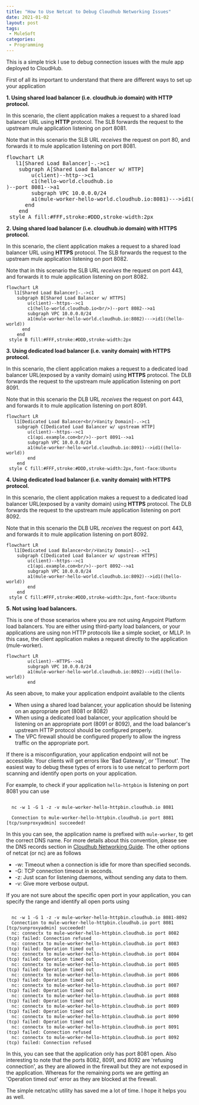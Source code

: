 ```yaml
---
title: "How to Use Netcat to Debug Cloudhub Networking Issues"
date: 2021-01-02
layout: post
tags:
 - MuleSoft
categories:
 - Programming
---
```

<script type="module">
	import mermaid from 'https://cdn.jsdelivr.net/npm/mermaid@10/dist/mermaid.esm.min.mjs';
	mermaid.initialize({
		startOnLoad: true,
		theme: 'dark'
	});
</script>
This is a simple trick I use to debug connection issues with the mule app deployed to CloudHub.

First of all its important to understand that there are different ways to set up your application

**1. Using shared load balancer (i.e. cloudhub.io domain) with HTTP protocol.**

In this scenario, the client application makes a request to a shared load balancer URL using **HTTP** protocol. The SLB forwards the request to the upstream mule application listening on port 8081.

Note that in this scenario the SLB URL *receives* the request on port 80, and forwards it to mule application listening on port 8081.

<pre class="mermaid">
flowchart LR
   l1[Shared Load Balancer]-.->c1 
    subgraph A[Shared Load Balancer w/ HTTP]
        u(client)--http-->c1
        c1(hello-world.cloudhub.io<br/>)--port 8081-->a1
        subgraph VPC 10.0.0.0/24
        a1(mule-worker-hello-world.cloudhub.io:8081)--->id1((hello-world))
      end
    end
 style A fill:#FFF,stroke:#DDD,stroke-width:2px
</pre>

**2. Using shared load balancer (i.e. cloudhub.io domain) with HTTPS protocol.**

In this scenario, the client application makes a request to a shared load balancer URL using **HTTPS** protocol. The SLB forwards the request to the upstream mule application listening on port 8082.

Note that in this scenario the SLB URL *receives* the request on port 443, and forwards it to mule application listening on port 8082.

```mermaid
flowchart LR
   l1[Shared Load Balancer]-.->c1 
    subgraph B[Shared Load Balancer w/ HTTPS]
        u(client)--https-->c1
        c1(hello-world.cloudhub.io<br/>)--port 8082-->a1
        subgraph VPC 10.0.0.0/24
        a1(mule-worker-hello-world.cloudhub.io:8082)--->id1((hello-world))
      end
    end
 style B fill:#FFF,stroke:#DDD,stroke-width:2px
```

**3. Using dedicated load balancer (i.e. vanity domain) with HTTPS protocol.**

In this scenario, the client application makes a request to a dedicated load balancer URL(exposed by a vanity domain) using **HTTPS** protocol. The DLB forwards the request to the upstream mule application listening on port 8091.

Note that in this scenario the DLB URL *receives* the request on port 443, and forwards it to mule application listening on port 8091.

```mermaid
flowchart LR
   l1[Dedicated Load Balancer<br/>Vanity Domain]-.->c1 
    subgraph C[Dedicated Load Balancer w/ upstream HTTP]
        u(client)--https-->c1
        c1(api.example.com<br/>)--port 8091-->a1
        subgraph VPC 10.0.0.0/24
        a1(mule-worker-hello-world.cloudhub.io:8091)-->id1((hello-world))
        end
    end
 style C fill:#FFF,stroke:#DDD,stroke-width:2px,font-face:Ubuntu
```

**4. Using dedicated load balancer (i.e. vanity domain) with HTTPS protocol.**

In this scenario, the client application makes a request to a dedicated load balancer URL(exposed by a vanity domain) using **HTTPS** protocol. The DLB forwards the request to the upstream mule application listening on port 8092.

Note that in this scenario the DLB URL *receives* the request on port 443, and forwards it to mule application listening on port 8092.

```mermaid
flowchart LR
   l1[Dedicated Load Balancer<br/>Vanity Domain]-.->c1
    subgraph C[Dedicated Load Balancer w/ upstream HTTPS]
        u(client)--https-->c1
        c1(api.example.com<br/>)--port 8092-->a1
        subgraph VPC 10.0.0.0/24
        a1(mule-worker-hello-world.cloudhub.io:8092)-->id1((hello-world))
        end
    end
 style C fill:#FFF,stroke:#DDD,stroke-width:2px,font-face:Ubuntu
```

**5. Not using load balancers.**

This is one of those scenarios where you are not using Anypoint Platform load balancers. You are either using third-party load balancers, or your applications are using non HTTP protocols like a simple socket, or MLLP. In this case, the client application makes a request directly to the application (mule-worker). 

```mermaid
flowchart LR
        u(client)--HTTPS-->a1
        subgraph VPC 10.0.0.0/24
        a1(mule-worker-hello-world.cloudhub.io:8092)-->id1((hello-world))
        end
```

As seen above, to make your application endpoint available to the clients

- When using a shared load balancer, your application should be listening on an appropriate port (8081 or 8082)
- When using a dedicated load balancer, your application should be listening on an appropriate port (8091 or 8092), and the load balancer's upstream HTTP protocol should be configured properly.
- The VPC firewall should be configured properly to allow the ingress traffic on the appropriate port.

If there is a misconfiguration, your application endpoint will not be accessible. Your clients will get errors like 'Bad Gateway', or 'Timeout'. The easiest way to debug these types of errors is to use netcat to perform port scanning and identify open ports on your application.

For example, to check if your application `hello-httpbin` is listening on port 8081 you can use
```shell

  nc -w 1 -G 1 -z -v mule-worker-hello-httpbin.cloudhub.io 8081

  Connection to mule-worker-hello-httpbin.cloudhub.io port 8081 [tcp/sunproxyadmin] succeeded!

```
In this you can see, the application name is prefixed with `mule-worker`, to get the correct DNS name. For more details about this convention, please see the DNS records section in [Cloudhub Networking Guide](https://docs.mulesoft.com/runtime-manager/cloudhub-networking-guide#dns-records). The other options of netcat (or nc) are as follows
 - -w: Timeout when a connection is idle for more than specified seconds. 
 - -G: TCP connection timeout in seconds.
 - -z: Just scan for listening daemons, without sending any data to them.
 - -v: Give more verbose output.

If you are not sure about the specific open port in your application, you can specify the range and identify all open ports using

```shell

  nc -w 1 -G 1 -z -v mule-worker-hello-httpbin.cloudhub.io 8081-8092
  Connection to mule-worker-hello-httpbin.cloudhub.io port 8081 [tcp/sunproxyadmin] succeeded!
  nc: connectx to mule-worker-hello-httpbin.cloudhub.io port 8082 (tcp) failed: Connection refused
  nc: connectx to mule-worker-hello-httpbin.cloudhub.io port 8083 (tcp) failed: Operation timed out
  nc: connectx to mule-worker-hello-httpbin.cloudhub.io port 8084 (tcp) failed: Operation timed out
  nc: connectx to mule-worker-hello-httpbin.cloudhub.io port 8085 (tcp) failed: Operation timed out
  nc: connectx to mule-worker-hello-httpbin.cloudhub.io port 8086 (tcp) failed: Operation timed out
  nc: connectx to mule-worker-hello-httpbin.cloudhub.io port 8087 (tcp) failed: Operation timed out
  nc: connectx to mule-worker-hello-httpbin.cloudhub.io port 8088 (tcp) failed: Operation timed out
  nc: connectx to mule-worker-hello-httpbin.cloudhub.io port 8089 (tcp) failed: Operation timed out
  nc: connectx to mule-worker-hello-httpbin.cloudhub.io port 8090 (tcp) failed: Operation timed out
  nc: connectx to mule-worker-hello-httpbin.cloudhub.io port 8091 (tcp) failed: Connection refused
  nc: connectx to mule-worker-hello-httpbin.cloudhub.io port 8092 (tcp) failed: Connection refused

```
In this, you can see that the application only has port 8081 open. Also interesting to note that the ports 8082, 8091, and 8092 are 'refusing connection', as they are allowed in the firewall but they are not exposed in the application. Whereas for the remaining ports we are getting an 'Operation timed out' error as they are blocked at the firewall.

The simple netcat/nc utility has saved me a lot of time. I hope it helps you as well.
